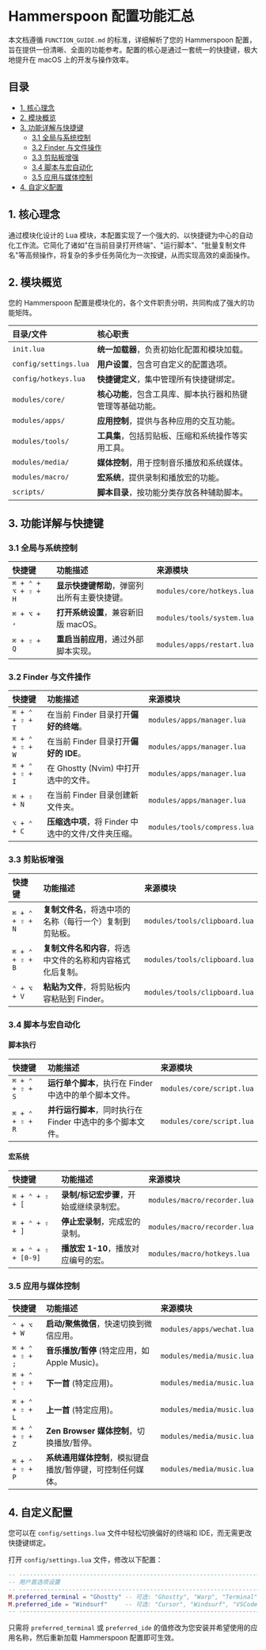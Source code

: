 # Hammerspoon 配置功能汇总

本文档遵循 `FUNCTION_GUIDE.md` 的标准，详细解析了您的 Hammerspoon 配置，旨在提供一份清晰、全面的功能参考。配置的核心是通过一套统一的快捷键，极大地提升在 macOS 上的开发与操作效率。

## 目录

- [1. 核心理念](#1-核心理念)
- [2. 模块概览](#2-模块概览)
- [3. 功能详解与快捷键](#3-功能详解与快捷键)
  - [3.1 全局与系统控制](#31-全局与系统控制)
  - [3.2 Finder 与文件操作](#32-finder-与文件操作)
  - [3.3 剪贴板增强](#33-剪贴板增强)
  - [3.4 脚本与宏自动化](#34-脚本与宏自动化)
  - [3.5 应用与媒体控制](#35-应用与媒体控制)
- [4. 自定义配置](#4-自定义配置)

## 1. 核心理念

通过模块化设计的 Lua 模块，本配置实现了一个强大的、以快捷键为中心的自动化工作流。它简化了诸如"在当前目录打开终端"、"运行脚本"、"批量复制文件名"等高频操作，将复杂的多步任务简化为一次按键，从而实现高效的桌面操作。

## 2. 模块概览

您的 Hammerspoon 配置是模块化的，各个文件职责分明，共同构成了强大的功能矩阵。

| 目录/文件 | 核心职责 |
| :--- | :--- |
| `init.lua` | **统一加载器**，负责初始化配置和模块加载。 |
| `config/settings.lua` | **用户设置**，包含可自定义的配置选项。 |
| `config/hotkeys.lua` | **快捷键定义**，集中管理所有快捷键绑定。 |
| `modules/core/` | **核心功能**，包含工具库、脚本执行器和热键管理等基础功能。 |
| `modules/apps/` | **应用控制**，提供与各种应用的交互功能。 |
| `modules/tools/` | **工具集**，包括剪贴板、压缩和系统操作等实用工具。 |
| `modules/media/` | **媒体控制**，用于控制音乐播放和系统媒体。 |
| `modules/macro/` | **宏系统**，提供录制和播放宏的功能。 |
| `scripts/` | **脚本目录**，按功能分类存放各种辅助脚本。 |

## 3. 功能详解与快捷键

### 3.1 全局与系统控制

| 快捷键 | 功能描述 | 来源模块 |
| :--- | :--- | :--- |
| `⌘ + ⌃ + ⌥ + ⇧ + H` | **显示快捷键帮助**，弹窗列出所有主要快捷键。 | `modules/core/hotkeys.lua` |
| `⌘ + ⌥ + ,` | **打开系统设置**，兼容新旧版 macOS。 | `modules/tools/system.lua` |
| `⌘ + ⇧ + Q` | **重启当前应用**，通过外部脚本实现。 | `modules/apps/restart.lua` |

### 3.2 Finder 与文件操作

| 快捷键 | 功能描述 | 来源模块 |
| :--- | :--- | :--- |
| `⌘ + ⌃ + ⇧ + T` | 在当前 Finder 目录打开**偏好的终端**。 | `modules/apps/manager.lua` |
| `⌘ + ⌃ + ⇧ + W` | 在当前 Finder 目录打开**偏好的 IDE**。 | `modules/apps/manager.lua` |
| `⌘ + ⌃ + ⇧ + I` | 在 Ghostty (Nvim) 中打开选中的文件。 | `modules/apps/manager.lua` |
| `⌘ + ⇧ + N` | 在当前 Finder 目录创建新文件夹。 | `modules/apps/manager.lua` |
| `⌥ + ⌃ + C` | **压缩选中项**，将 Finder 中选中的文件/文件夹压缩。 | `modules/tools/compress.lua` |

### 3.3 剪贴板增强

| 快捷键 | 功能描述 | 来源模块 |
| :--- | :--- | :--- |
| `⌘ + ⌃ + ⇧ + N` | **复制文件名**，将选中项的名称（每行一个）复制到剪贴板。 | `modules/tools/clipboard.lua` |
| `⌘ + ⌃ + ⇧ + B` | **复制文件名和内容**，将选中文件的名称和内容格式化后复制。 | `modules/tools/clipboard.lua` |
| `⌃ + ⌥ + V` | **粘贴为文件**，将剪贴板内容粘贴到 Finder。 | `modules/tools/clipboard.lua` |

### 3.4 脚本与宏自动化

#### 脚本执行

| 快捷键 | 功能描述 | 来源模块 |
| :--- | :--- | :--- |
| `⌘ + ⌃ + ⇧ + S` | **运行单个脚本**，执行在 Finder 中选中的单个脚本文件。 | `modules/core/script.lua` |
| `⌘ + ⌃ + ⇧ + R` | **并行运行脚本**，同时执行在 Finder 中选中的多个脚本文件。 | `modules/core/script.lua` |

#### 宏系统

| 快捷键 | 功能描述 | 来源模块 |
| :--- | :--- | :--- |
| `⌘ + ⌃ + ⇧ + [` | **录制/标记宏步骤**，开始或继续录制宏。 | `modules/macro/recorder.lua` |
| `⌘ + ⌃ + ⇧ + ]` | **停止宏录制**，完成宏的录制。 | `modules/macro/recorder.lua` |
| `⌘ + ⌃ + ⇧ + [0-9]` | **播放宏 1-10**，播放对应编号的宏。 | `modules/macro/hotkeys.lua` |

### 3.5 应用与媒体控制

| 快捷键 | 功能描述 | 来源模块 |
| :--- | :--- | :--- |
| `⌃ + ⌥ + W` | **启动/聚焦微信**，快速切换到微信应用。 | `modules/apps/wechat.lua` |
| `⌘ + ⌃ + ⇧ + ;` | **音乐播放/暂停** (特定应用，如 Apple Music)。 | `modules/media/music.lua` |
| `⌘ + ⌃ + ⇧ + '` | **下一首** (特定应用)。 | `modules/media/music.lua` |
| `⌘ + ⌃ + ⇧ + L` | **上一首** (特定应用)。 | `modules/media/music.lua` |
| `⌘ + ⌃ + ⇧ + Z` | **Zen Browser 媒体控制**，切换播放/暂停。 | `modules/media/music.lua` |
| `⌘ + ⌃ + ⇧ + P` | **系统通用媒体控制**，模拟键盘播放/暂停键，可控制任何媒体。 | `modules/media/music.lua` |

## 4. 自定义配置

您可以在 `config/settings.lua` 文件中轻松切换偏好的终端和 IDE，而无需更改快捷键绑定。

打开 `config/settings.lua` 文件，修改以下配置：

```lua
-- -----------------------------------------------------------------------------
-- 用户首选项设置
-- -----------------------------------------------------------------------------
M.preferred_terminal = "Ghostty" -- 可选: "Ghostty", "Warp", "Terminal"
M.preferred_ide = "Windsurf"     -- 可选: "Cursor", "Windsurf", "VSCode"
-- -----------------------------------------------------------------------------
```

只需将 `preferred_terminal` 或 `preferred_ide` 的值修改为您安装并希望使用的应用名称，然后重新加载 Hammerspoon 配置即可生效。
